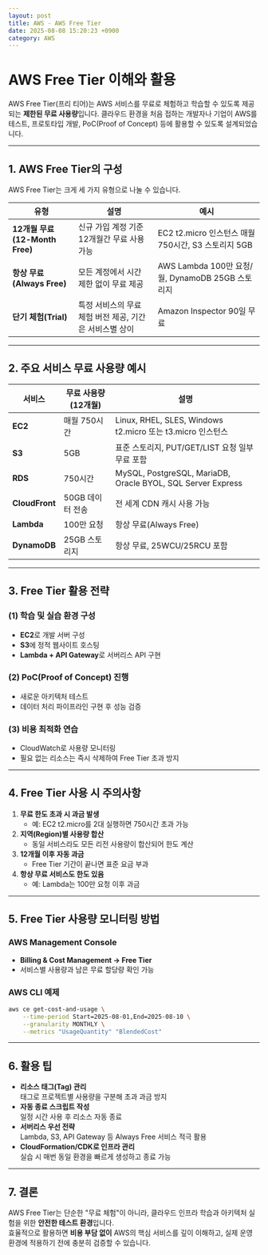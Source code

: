 ```yaml
---
layout: post
title: AWS - AWS Free Tier
date: 2025-08-08 15:20:23 +0900
category: AWS
---
```

# AWS Free Tier 이해와 활용

AWS Free Tier(프리 티어)는 AWS 서비스를 무료로 체험하고 학습할 수 있도록 제공되는 **제한된 무료 사용량**입니다. 클라우드 환경을 처음 접하는 개발자나 기업이 AWS를 테스트, 프로토타입 개발, PoC(Proof of Concept) 등에 활용할 수 있도록 설계되었습니다.

---

## 1. AWS Free Tier의 구성

AWS Free Tier는 크게 세 가지 유형으로 나눌 수 있습니다.

| 유형 | 설명 | 예시 |
|------|------|------|
| **12개월 무료(12-Month Free)** | 신규 가입 계정 기준 12개월간 무료 사용 가능 | EC2 t2.micro 인스턴스 매월 750시간, S3 스토리지 5GB |
| **항상 무료(Always Free)** | 모든 계정에서 시간 제한 없이 무료 제공 | AWS Lambda 100만 요청/월, DynamoDB 25GB 스토리지 |
| **단기 체험(Trial)** | 특정 서비스의 무료 체험 버전 제공, 기간은 서비스별 상이 | Amazon Inspector 90일 무료 |

---

## 2. 주요 서비스 무료 사용량 예시

| 서비스 | 무료 사용량 (12개월) | 설명 |
|--------|------------------|------|
| **EC2** | 매월 750시간 | Linux, RHEL, SLES, Windows t2.micro 또는 t3.micro 인스턴스 |
| **S3** | 5GB | 표준 스토리지, PUT/GET/LIST 요청 일부 무료 포함 |
| **RDS** | 750시간 | MySQL, PostgreSQL, MariaDB, Oracle BYOL, SQL Server Express |
| **CloudFront** | 50GB 데이터 전송 | 전 세계 CDN 캐시 사용 가능 |
| **Lambda** | 100만 요청 | 항상 무료(Always Free) |
| **DynamoDB** | 25GB 스토리지 | 항상 무료, 25WCU/25RCU 포함 |

---

## 3. Free Tier 활용 전략

### (1) 학습 및 실습 환경 구성
- **EC2**로 개발 서버 구성
- **S3**에 정적 웹사이트 호스팅
- **Lambda + API Gateway**로 서버리스 API 구현

### (2) PoC(Proof of Concept) 진행
- 새로운 아키텍처 테스트
- 데이터 처리 파이프라인 구현 후 성능 검증

### (3) 비용 최적화 연습
- CloudWatch로 사용량 모니터링
- 필요 없는 리소스는 즉시 삭제하여 Free Tier 초과 방지

---

## 4. Free Tier 사용 시 주의사항

1. **무료 한도 초과 시 과금 발생**
   - 예: EC2 t2.micro를 2대 실행하면 750시간 초과 가능
2. **지역(Region)별 사용량 합산**
   - 동일 서비스라도 모든 리전 사용량이 합산되어 한도 계산
3. **12개월 이후 자동 과금**
   - Free Tier 기간이 끝나면 표준 요금 부과
4. **항상 무료 서비스도 한도 있음**
   - 예: Lambda는 100만 요청 이후 과금

---

## 5. Free Tier 사용량 모니터링 방법

### AWS Management Console
- **Billing & Cost Management → Free Tier**
- 서비스별 사용량과 남은 무료 할당량 확인 가능

### AWS CLI 예제
```bash
aws ce get-cost-and-usage \
    --time-period Start=2025-08-01,End=2025-08-10 \
    --granularity MONTHLY \
    --metrics "UsageQuantity" "BlendedCost"
```

---

## 6. 활용 팁

- **리소스 태그(Tag) 관리**  
  태그로 프로젝트별 사용량을 구분해 초과 과금 방지
- **자동 종료 스크립트 작성**  
  일정 시간 사용 후 리소스 자동 종료
- **서버리스 우선 전략**  
  Lambda, S3, API Gateway 등 Always Free 서비스 적극 활용
- **CloudFormation/CDK로 인프라 관리**  
  실습 시 매번 동일 환경을 빠르게 생성하고 종료 가능

---

## 7. 결론

AWS Free Tier는 단순한 "무료 체험"이 아니라, 클라우드 인프라 학습과 아키텍처 실험을 위한 **안전한 테스트 환경**입니다.  
효율적으로 활용하면 **비용 부담 없이** AWS의 핵심 서비스를 깊이 이해하고, 실제 운영 환경에 적용하기 전에 충분히 검증할 수 있습니다.